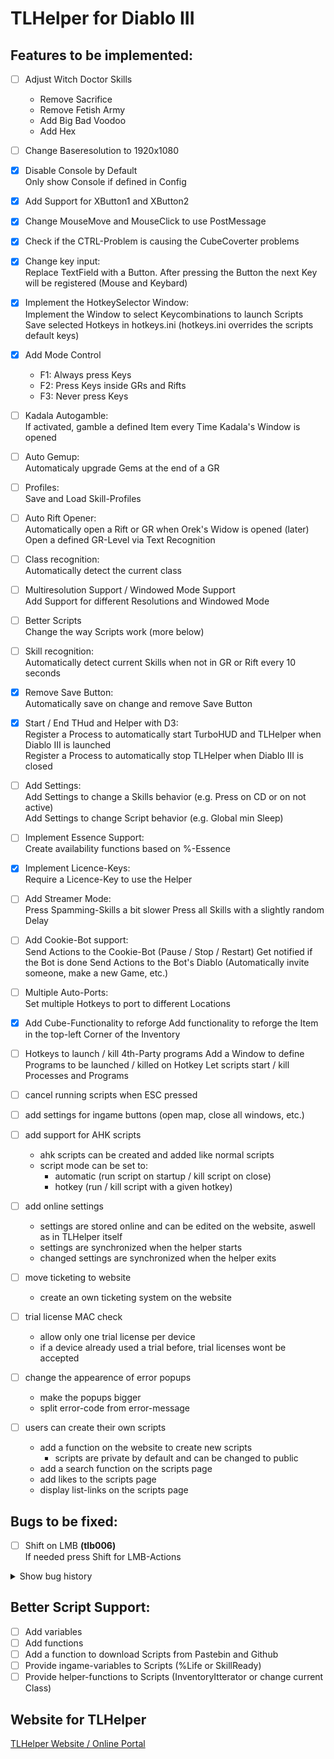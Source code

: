# TLHelper for Diablo III

## Features to be implemented:

- [ ] Adjust Witch Doctor Skills

  - Remove Sacrifice
  - Remove Fetish Army
  - Add Big Bad Voodoo
  - Add Hex

- [ ] Change Baseresolution to 1920x1080

- [x] Disable Console by Default  
       Only show Console if defined in Config

- [x] Add Support for XButton1 and XButton2

- [x] Change MouseMove and MouseClick to use PostMessage

- [x] Check if the CTRL-Problem is causing the CubeCoverter problems

- [x] Change key input:  
       Replace TextField with a Button. After pressing the Button the next Key will be registered (Mouse and Keybard)

- [x] Implement the HotkeySelector Window:  
       Implement the Window to select Keycombinations to launch Scripts
      Save selected Hotkeys in hotkeys.ini (hotkeys.ini overrides the scripts default keys)

- [x] Add Mode Control

  - F1: Always press Keys
  - F2: Press Keys inside GRs and Rifts
  - F3: Never press Keys

- [ ] Kadala Autogamble:  
       If activated, gamble a defined Item every Time Kadala's Window is opened

- [ ] Auto Gemup:  
       Automaticaly upgrade Gems at the end of a GR

- [ ] Profiles:  
       Save and Load Skill-Profiles

- [ ] Auto Rift Opener:  
       Automatically open a Rift or GR when Orek's Widow is opened
      (later) Open a defined GR-Level via Text Recognition

- [ ] Class recognition:  
       Automatically detect the current class

- [ ] Multiresolution Support / Windowed Mode Support  
       Add Support for different Resolutions and Windowed Mode

- [ ] Better Scripts  
       Change the way Scripts work (more below)

- [ ] Skill recognition:  
       Automatically detect current Skills when not in GR or Rift every 10 seconds

- [x] Remove Save Button:  
       Automatically save on change and remove Save Button

- [x] Start / End THud and Helper with D3:  
       Register a Process to automatically start TurboHUD and TLHelper when Diablo III is launched  
       Register a Process to automatically stop TLHelper when Diablo III is closed

- [ ] Add Settings:  
       Add Settings to change a Skills behavior (e.g. Press on CD or on not active)  
       Add Settings to change Script behavior (e.g. Global min Sleep)

- [ ] Implement Essence Support:  
       Create availability functions based on %-Essence

- [x] Implement Licence-Keys:  
       Require a Licence-Key to use the Helper

- [ ] Add Streamer Mode:  
       Press Spamming-Skills a bit slower
      Press all Skills with a slightly random Delay

- [ ] Add Cookie-Bot support:  
       Send Actions to the Cookie-Bot (Pause / Stop / Restart)
      Get notified if the Bot is done
      Send Actions to the Bot's Diablo (Automatically invite someone, make a new Game, etc.)

- [ ] Multiple Auto-Ports:  
       Set multiple Hotkeys to port to different Locations

- [x] Add Cube-Functionality to reforge
      Add functionality to reforge the Item in the top-left Corner of the Inventory

- [ ] Hotkeys to launch / kill 4th-Party programs
      Add a Window to define Programs to be launched / killed on Hotkey
      Let scripts start / kill Processes and Programs
- [ ] cancel running scripts when ESC pressed

- [ ] add settings for ingame buttons (open map, close all windows, etc.)

- [ ] add support for AHK scripts
  - ahk scripts can be created and added like normal scripts
  - script mode can be set to:
    - automatic (run script on startup / kill script on close)
    - hotkey (run / kill script with a given hotkey)
    
- [ ] add online settings
  - settings are stored online and can be edited on the website, aswell as in TLHelper itself
  - settings are synchronized when the helper starts
  - changed settings are synchronized when the helper exits
  
- [ ] move ticketing to website
  - create an own ticketing system on the website
  
- [ ] trial license MAC check
  - allow only one trial license per device
  - if a device already used a trial before, trial licenses wont be accepted
  
- [ ] change the appearence of error popups
  - make the popups bigger
  - split error-code from error-message
  
- [ ] users can create their own scripts
  - add a function on the website to create new scripts
    - scripts are private by default and can be changed to public
  - add a search function on the scripts page
  - add likes to the scripts page
  - display list-links on the scripts page

## Bugs to be fixed:

- [ ] Shift on LMB **(tlb006)**  
       If needed press Shift for LMB-Actions

<details>
       <summary>Show bug history</summary>

- [x] Fix Auto Potion **(tlb001)** _fixed 05.03.2020_  
       Fix the way the Potion key is pressed to not interfere Shift

- [x] Macro Hotkeys **(tlb002)** _fixed 05.03.2020_  
       Make sure CTRL is released after Hotkey completed

- [x] Create config if not existing **(tlb003)** _fixed 05.03.2020_  
       If no config exists in documents/TLHelper/config.ini, create an empty one

- [x] Fix Skill-Slot 2: **(tlb004)** _fixed 05.03.2020_  
       Skill Slot 2 not working for any Reason

- [x] Fix Converter Scripts **(tlb005)** _fixed 05.03.2020_  
       Fix the 1- and 2-Slot Converting Scripts (unregister and register MouseHandles before and after the Script)

- [x] Helper not starting when no documents/tlhelper/scripts folder is present **(tlb007)** _fixed 10.06.2020_  
       On Startup: check if folder is present, if not create one

</details>

## Better Script Support:

- [ ] Add variables
- [ ] Add functions
- [ ] Add a function to download Scripts from Pastebin and Github
- [ ] Provide ingame-variables to Scripts (%Life or SkillReady)
- [ ] Provide helper-functions to Scripts (InventoryItterator or change current Class)

## Website for TLHelper

[TLHelper Website / Online Portal](https://github.com/FischerEnterprise/tlhelper-website)
